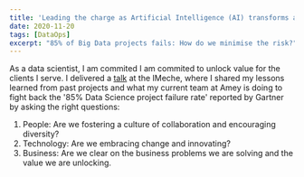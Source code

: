 ```yaml
---
title: 'Leading the charge as Artificial Intelligence (AI) transforms asset management'
date: 2020-11-20
tags: [DataOps]
excerpt: "85% of Big Data projects fails: How do we minimise the risk?"
---
```


As a data scientist, I am commited I am commited to unlock value for the clients I serve. I delivered a <a href="https://events.imeche.org/ViewEvent?code=SEM7012&utm_campaign=1971270_CE_SEM7012_Asset-Management-Reliability-for-a-Digital-Age_Email01_All&utm_medium=email&utm_source=dotdigital&dm_i=3X32,1691I,2YXU82,46430,1">talk</a> at the IMeche,
where I shared my lessons learned from past projects and what my current team at Amey is doing to fight back the '85% Data Science project failure rate' reported by Gartner by asking the right questions:

1. People: Are we fostering a culture of collaboration and encouraging diversity?
2. Technology: Are we embracing change and innovating?
3. Business: Are we clear on the business problems we are solving and the value we are unlocking.

